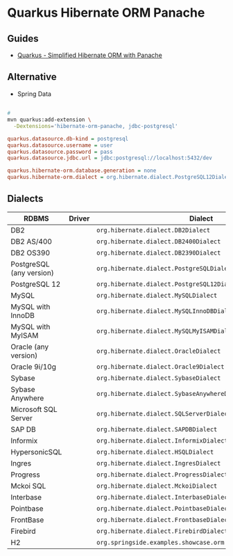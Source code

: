 # Quarkus Hibernate ORM Panache

## Guides

- [Quarkus - Simplified Hibernate ORM with Panache](https://quarkus.io/guides/hibernate-orm-panache)

## Alternative

- Spring Data

##

```sh
#
mvn quarkus:add-extension \
  -Dextensions='hibernate-orm-panache, jdbc-postgresql'
```

```ini
quarkus.datasource.db-kind = postgresql
quarkus.datasource.username = user
quarkus.datasource.password = pass
quarkus.datasource.jdbc.url = jdbc:postgresql://localhost:5432/dev

quarkus.hibernate-orm.database.generation = none
quarkus.hibernate-orm.dialect = org.hibernate.dialect.PostgreSQL12Dialect
```

## Dialects

| RDBMS | Driver | Dialect |
| --- | --- | --- |
| DB2 |   | `org.hibernate.dialect.DB2Dialect` |
| DB2 AS/400 |   | `org.hibernate.dialect.DB2400Dialect` |
| DB2 OS390 |   | `org.hibernate.dialect.DB2390Dialect` |
| PostgreSQL (any version) |   | `org.hibernate.dialect.PostgreSQLDialect` |
| PostgreSQL 12  |   | `org.hibernate.dialect.PostgreSQL12Dialect` |
| MySQL |   | `org.hibernate.dialect.MySQLDialect` |
| MySQL with InnoDB |   | `org.hibernate.dialect.MySQLInnoDBDialect` |
| MySQL with MyISAM |   | `org.hibernate.dialect.MySQLMyISAMDialect` |
| Oracle (any version) |   | `org.hibernate.dialect.OracleDialect` |
| Oracle 9i/10g |   | `org.hibernate.dialect.Oracle9Dialect` |
| Sybase |   | `org.hibernate.dialect.SybaseDialect` |
| Sybase Anywhere |   | `org.hibernate.dialect.SybaseAnywhereDialect` |
| Microsoft SQL Server |   | `org.hibernate.dialect.SQLServerDialect` |
| SAP DB |   | `org.hibernate.dialect.SAPDBDialect` |
| Informix |   | `org.hibernate.dialect.InformixDialect` |
| HypersonicSQL |   | `org.hibernate.dialect.HSQLDialect` |
| Ingres |   | `org.hibernate.dialect.IngresDialect` |
| Progress |   | `org.hibernate.dialect.ProgressDialect` |
| Mckoi SQL |   | `org.hibernate.dialect.MckoiDialect` |
| Interbase |   | `org.hibernate.dialect.InterbaseDialect` |
| Pointbase |   | `org.hibernate.dialect.PointbaseDialect` |
| FrontBase |   | `org.hibernate.dialect.FrontbaseDialect` |
| Firebird |   | `org.hibernate.dialect.FirebirdDialect` |
| H2 |   | `org.springside.examples.showcase.orm.hibernate.H2ExtDialect` |
